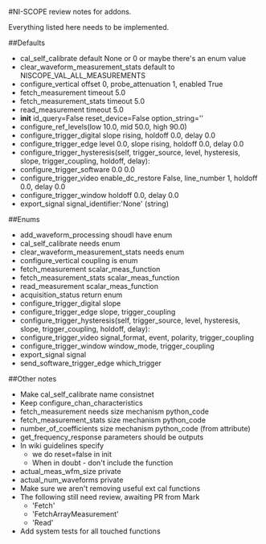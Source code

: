 #NI-SCOPE review notes for addons.

Everything listed here needs to be implemented.

##Defaults

* cal_self_calibrate default None or 0 or maybe there's an enum value
* clear_waveform_measurement_stats default to NISCOPE_VAL_ALL_MEASUREMENTS
* configure_vertical offset 0, probe_attenuation 1, enabled True
* fetch_measurement timeout 5.0
* fetch_measurement_stats timeout 5.0
* read_measurement timeout 5.0
* __init__ id_query=False reset_device=False option_string=''
* configure_ref_levels(low 10.0, mid 50.0, high 90.0)
* configure_trigger_digital slope rising, holdoff 0.0, delay 0.0
* configure_trigger_edge level 0.0, slope rising, holdoff 0.0, delay 0.0
* configure_trigger_hysteresis(self, trigger_source, level, hysteresis, slope, trigger_coupling, holdoff, delay):
* configure_trigger_software 0.0 0.0
* configure_trigger_video enable_dc_restore False, line_number 1, holdoff 0.0, delay 0.0
* configure_trigger_window holdoff 0.0, delay 0.0
* export_signal signal_identifier:'None' (string)

##Enums

* add_waveform_processing shoudl have enum
* cal_self_calibrate needs enum
* clear_waveform_measurement_stats needs enum
* configure_vertical coupling is enum
* fetch_measurement scalar_meas_function
* fetch_measurement_stats scalar_meas_function
* read_measurement scalar_meas_function
* acquisition_status return enum
* configure_trigger_digital slope
* configure_trigger_edge slope, trigger_coupling
* configure_trigger_hysteresis(self, trigger_source, level, hysteresis, slope, trigger_coupling, holdoff, delay):
* configure_trigger_video signal_format, event, polarity, trigger_coupling
* configure_trigger_window window_mode, trigger_coupling
* export_signal signal
* send_software_trigger_edge which_trigger

##Other notes

* Make cal_self_calibrate name consistnet
* Keep configure_chan_characteristics
* fetch_measurement needs size mechanism python_code
* fetch_measurement_stats size mechanism python_code
* number_of_coefficients size mechanism python_code (from attribute)
* get_frequency_response parameters should be outputs
* In wiki guidelines specify
    * we do reset=false in init
    * When in doubt - don't include the function
* actual_meas_wfm_size private
* actual_num_waveforms private
* Make sure we aren't removing useful ext cal functions
* The following still need review, awaiting PR from Mark
    * 'Fetch'
    * 'FetchArrayMeasurement'
    * 'Read'
* Add system tests for all touched functions

